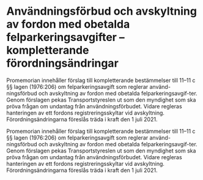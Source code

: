 # Användningsförbud och avskyltning av fordon med obetalda felparkeringsavgifter –kompletterande förordningsändringar

Promemorian innehåller förslag till kompletterande bestämmelser till 11–11 c §§ lagen (1976:206) om felparkeringsavgift som reglerar använd-ningsförbud och avskyltning av fordon med obetalda felparkeringsavgif-ter. Genom förslagen pekas Transportstyreslen ut som den myndighet som ska pröva frågan om undantag från användningsförbudet. Vidare regleras hanteringen av ett fordons registreringsskyltar vid avskyltning. Förordningsändringarna föreslås träda i kraft den 1 juli 2021.

Promemorian innehåller förslag till kompletterande bestämmelser till 11–11 c §§ lagen (1976:206) om felparkeringsavgift som reglerar använd-ningsförbud och avskyltning av fordon med obetalda felparkeringsavgif-ter. Genom förslagen pekas Transportstyreslen ut som den myndighet som ska pröva frågan om undantag från användningsförbudet. Vidare regleras hanteringen av ett fordons registreringsskyltar vid avskyltning. Förordningsändringarna föreslås träda i kraft den 1 juli 2021.
